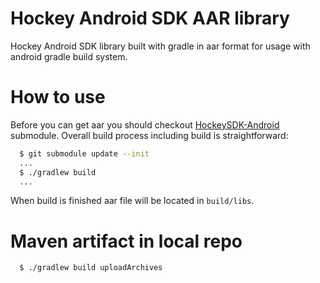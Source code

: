 Hockey Android SDK AAR library
========================

Hockey Android SDK library built with gradle in aar format for usage with android gradle build system. 

How to use
=======================
Before you can get aar you should checkout [HockeySDK-Android](https://github.com/bitstadium/HockeySDK-Android) submodule. Overall build process including build is straightforward:
```bash
  $ git submodule update --init
  ...
  $ ./gradlew build
  ...
```

When build is finished aar file will be located in `build/libs`.

Maven artifact in local repo
======================

```bash
  $ ./gradlew build uploadArchives
```
